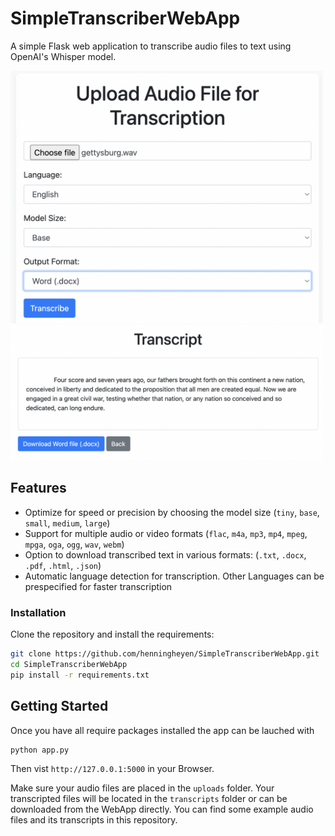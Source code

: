 # SimpleTranscriberWebApp

A simple Flask web application to transcribe audio files to text using OpenAI's Whisper model.

<img src="static/UI-1.png" alt="UI-1" width="500"/> <img src="static/UI-2.png" alt="UI-2" width="500"/>

## Features

- Optimize for speed or precision by choosing the model size (`tiny`, `base`, `small`, `medium`, `large`)
- Support for multiple audio or video formats (`flac`, `m4a`, `mp3`, `mp4`, `mpeg`, `mpga`, `oga`, `ogg`, `wav`, `webm`)
- Option to download transcribed text in various formats: (`.txt`, `.docx`, `.pdf`, `.html`, `.json`)
- Automatic language detection for transcription. Other Languages can be prespecified for faster transcription

### Installation

Clone the repository and install the requirements:

```bash
git clone https://github.com/henningheyen/SimpleTranscriberWebApp.git
cd SimpleTranscriberWebApp
pip install -r requirements.txt
```

## Getting Started

Once you have all require packages installed the app can be lauched with

```bash
python app.py
```

Then vist `http://127.0.0.1:5000` in your Browser.

Make sure your audio files are placed in the `uploads` folder. Your transcripted files will be located in the `transcripts` folder or can be downloaded from the WebApp directly. You can find some example audio files and its transcripts in this repository. 

